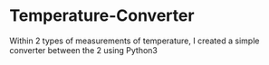 # Temperature-Converter
Within 2 types of measurements of temperature, I created a simple converter between the 2 using Python3
